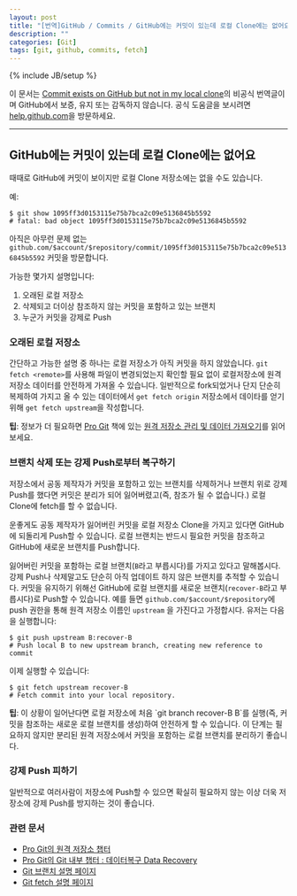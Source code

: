 ```yaml
---
layout: post
title: "[번역]GitHub / Commits / GitHub에는 커밋이 있는데 로컬 Clone에는 없어요"
description: ""
categories: [Git]
tags: [git, github, commits, fetch]
---
```

{% include JB/setup %}

이 문서는 [Commit exists on GitHub but not in my local clone](https://help.github.com/articles/commit-exists-on-github-but-not-in-my-local-clone)의 비공식 번역글이며 GitHub에서 보증, 유지 또는 감독하지 않습니다. 공식 도움글을 보시려면 [help.github.com](https://help.github.com)을 방문하세요.

---

## GitHub에는 커밋이 있는데 로컬 Clone에는 없어요

때때로 GitHub에 커밋이 보이지만 로컬 Clone 저장소에는 없을 수도 있습니다.

예:

	$ git show 1095ff3d0153115e75b7bca2c09e5136845b5592
	# fatal: bad object 1095ff3d0153115e75b7bca2c09e5136845b5592

아직은 아무런 문제 없는 `github.com/$account/$repository/commit/1095ff3d0153115e75b7bca2c09e5136845b5592` 커밋을 방문합니다.

가능한 몇가지 설명입니다:

1. 오래된 로컬 저장소
2. 삭제되고 더이상 참조하지 않는 커밋을 포함하고 있는 브랜치
3. 누군가 커밋을 강제로 Push

### 오래된 로컬 저장소

간단하고 가능한 설명 중 하나는 로컬 저장소가 아직 커밋을 하지 않았습니다. `git fetch <remote>`를 사용해 파일이 변경되었는지 확인할 필요 없이 로컬저장소에 원격 저장소 데이터를 안전하게 가져올 수 있습니다. 일반적으로 fork되었거나 단지 단순히 복제하여 가지고 올 수 있는 데이터에서 `get fetch origin` 저장소에서 데이타를 얻기 위해 `get fetch upstream`을 작성합니다.

<div class="alert-info"><strong>팁</strong>: 정보가 더 필요하면 <a href="http://git-scm.com/book/ko/">Pro Git</a> 책에 있는 <a href="http://git-scm.com/book/ko/Git%EC%9D%98-%EA%B8%B0%EC%B4%88-%EB%A6%AC%EB%AA%A8%ED%8A%B8-%EC%A0%80%EC%9E%A5%EC%86%8C">원격 저장소 관리 및 데이터 가져오기</a>를 읽어보세요.</div>

### 브랜치 삭제 또는 강제 Push로부터 복구하기

저장소에서 공동 제작자가 커밋을 포함하고 있는 브랜치를 삭제하거나 브랜치 위로 강제 Push를 했다면 커밋은 분리가 되어 잃어버렸고(즉, 참조가 될 수 없습니다.) 로컬 Clone에 fetch를 할 수 없습니다.

운좋게도 공동 제작자가 잃어버린 커밋을 로컬 저장소 Clone을 가지고 있다면 GitHub에 되돌리게 Push할 수 있습니다. 로컬 브랜치는 반드시 필요한 커밋을 참조하고 GitHub에 새로운 브랜치를 Push합니다.

잃어버린 커밋을 포함하는 로컬 브랜치(`B`라고 부릅시다)를 가지고 있다고 말해봅시다. 강제 Push나 삭제말고도 단순히 아직 업데이트 하지 않은 브랜치를 추적할 수 있습니다. 커밋을 유지하기 위해선 GitHub에 로컬 브랜치를 새로운 브랜치(`recover-B`라고 부릅시다)로 Push할 수 있습니다. 예를 들면 `github.com/$account/$repository`에 push 권한을 통해 원격 저장소 이름인 `upstream` 을 가진다고 가정합시다. 유저는 다음을 실행합니다:

	$ git push upstream B:recover-B
	# Push local B to new upstream branch, creating new reference to commit

이제 실행할 수 있습니다:

	$ git fetch upstream recover-B
	# Fetch commit into your local repository.

<div class="alert-info"><strong>팁</strong>: 이 상황이 일어난다면 로컬 저장소에 처음 `git branch recover-B B`를 실행(즉, 커밋을 참조하는 새로운 로컬 브랜치를 생성)하여 안전하게 할 수 있습니다. 이 단계는 필요하지 않지만 분리된 원격 저장소에서 커밋을 포함하는 로컬 브랜치를 분리하기 좋습니다.</div>

### 강제 Push 피하기

일반적으로 여러사람이 저장소에 Push할 수 있으면 확실히 필요하지 않는 이상 더욱 저장소에 강제 Push를 방지하는 것이 좋습니다. 

### 관련 문서
- [Pro Git의 원격 저장소 챕터](http://git-scm.com/book/ko/Git%EC%9D%98-%EA%B8%B0%EC%B4%88-%EB%A6%AC%EB%AA%A8%ED%8A%B8-%EC%A0%80%EC%9E%A5%EC%86%8C)
- [Pro Git의 Git 내부 챕터 : 데이터복구 Data Recovery](http://git-scm.com/book/ko/Git%EC%9D%98-%EB%82%B4%EB%B6%80-%EC%9A%B4%EC%98%81-%EB%B0%8F-%EB%8D%B0%EC%9D%B4%ED%84%B0-%EB%B3%B5%EA%B5%AC)
- [Git 브랜치 설명 페이지](http://git-scm.com/docs/git-branch)
- [Git fetch 설명 페이지](http://git-scm.com/docs/git-fetch)